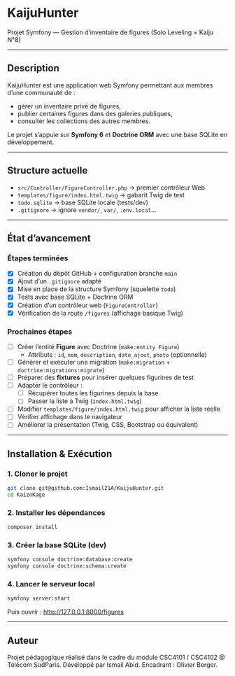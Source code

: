 # KaijuHunter
Projet Symfony — Gestion d’inventaire de figures (Solo Leveling × Kaiju N°8)

---

## Description
KaijuHunter est une application web Symfony permettant aux membres d’une communauté de :
- gérer un inventaire privé de figures,
- publier certaines figures dans des galeries publiques,
- consulter les collections des autres membres.

Le projet s’appuie sur **Symfony 6** et **Doctrine ORM** avec une base SQLite en développement.

---

## Structure actuelle
- `src/Controller/FigureController.php` → premier contrôleur Web
- `templates/figure/index.html.twig` → gabarit Twig de test
- `todo.sqlite` → base SQLite locale (tests/dev)
- `.gitignore` → ignore `vendor/`, `var/`, `.env.local`…

---

## État d’avancement

### Étapes terminées
- [x] Création du dépôt GitHub + configuration branche `main`
- [x] Ajout d’un `.gitignore` adapté
- [x] Mise en place de la structure Symfony (squelette `todo`)
- [x] Tests avec base SQLite + Doctrine ORM
- [x] Création d’un contrôleur web (`FigureController`)
- [x] Vérification de la route `/figures` (affichage basique Twig)

### Prochaines étapes
- [ ] Créer l’entité **Figure** avec Doctrine (`make:entity Figure`)
  - Attributs : `id`, `nom`, `description`, `date_ajout`, `photo` (optionnelle)
- [ ] Générer et exécuter une migration (`make:migration` + `doctrine:migrations:migrate`)
- [ ] Préparer des **fixtures** pour insérer quelques figurines de test
- [ ] Adapter le contrôleur :
  - [ ] Récupérer toutes les figurines depuis la base
  - [ ] Passer la liste à Twig (`index.html.twig`)
- [ ] Modifier `templates/figure/index.html.twig` pour afficher la liste réelle
- [ ] Vérifier affichage dans le navigateur
- [ ] Améliorer la présentation (Twig, CSS, Bootstrap ou équivalent)

---

## Installation & Exécution

### 1. Cloner le projet
```bash
git clone git@github.com:Ismail21A/KaijuHunter.git
cd KaizoKage
```

### 2. Installer les dépendances

```bash
composer install
```

### 3. Créer la base SQLite (dev)

```bash
symfony console doctrine:database:create
symfony console doctrine:schema:create
```

### 4. Lancer le serveur local

```bash
symfony server:start
```
Puis ouvrir : http://127.0.0.1:8000/figures

---

## Auteur

Projet pédagogique réalisé dans le cadre du module CSC4101 / CSC4102 @ Télécom SudParis.
Développé par Ismail Abid.
Encadrant : Olivier Berger.
